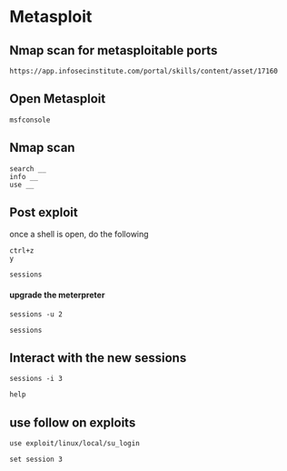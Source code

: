 # Metasploit

## Nmap scan for metasploitable ports
```
https://app.infosecinstitute.com/portal/skills/content/asset/17160
```

## Open Metasploit
```
msfconsole
```

## Nmap scan
```
search __
info __
use __
```

## Post exploit
once a shell is open, do the following
```
ctrl+z
y
```
```
sessions
```
#### upgrade the meterpreter
```
sessions -u 2
```
```
sessions
```
## Interact with the new sessions
```
sessions -i 3
```
```
help
```
## use follow on exploits
```
use exploit/linux/local/su_login
```
```
set session 3
```